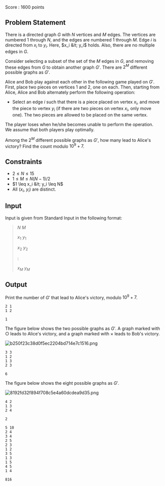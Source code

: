 Score : $1600$ points

## Problem Statement

There is a directed graph $G$ with $N$ vertices and $M$ edges.
The vertices are numbered $1$ through $N$, and the edges are numbered $1$ through $M$.
Edge $i$ is directed from $x_i$ to $y_i$.
Here, $x_i &lt; y_i$ holds.
Also, there are no multiple edges in $G$.

Consider selecting a subset of the set of the $M$ edges in $G$, and removing these edges from $G$ to obtain another graph $G'$.
There are $2^M$ different possible graphs as $G'$.

Alice and Bob play against each other in the following game played on $G'$.
First, place two pieces on vertices $1$ and $2$, one on each.
Then, starting from Alice, Alice and Bob alternately perform the following operation:

- Select an edge $i$ such that there is a piece placed on vertex $x_i$, and move the piece to vertex $y_i$ (if there are two pieces on vertex $x_i$, only move one). The two pieces are allowed to be placed on the same vertex.

The player loses when he/she becomes unable to perform the operation.
We assume that both players play optimally.

Among the $2^M$ different possible graphs as $G'$, how many lead to Alice's victory?
Find the count modulo $10^9+7$.

## Constraints

- $2 \leq N \leq 15$
- $1 \leq M \leq N(N-1)/2$
- $1 \leq x_i &lt; y_i \leq N$
- All $(x_i,\ y_i)$ are distinct.

## Input

Input is given from Standard Input in the following format:

> $N$ $M$
> 
> $x_1$ $y_1$
> 
> $x_2$ $y_2$
> 
> $:$
> 
> $x_M$ $y_M$

## Output

Print the number of $G'$ that lead to Alice's victory, modulo $10^9+7$.

```input1
2 1
1 2
```

```output1
1
```

The figure below shows the two possible graphs as $G'$.
A graph marked with ○ leads to Alice's victory, and a graph marked with × leads to Bob's victory.

![b250f23c38d0f5ec2204bd714e7c1516.png](https://atcoder.jp/img/agc016/b250f23c38d0f5ec2204bd714e7c1516.png)

```input2
3 3
1 2
1 3
2 3
```

```output2
6
```

The figure below shows the eight possible graphs as $G'$.

![8192fd32f894f708c5e4a60dcdea9d35.png](https://atcoder.jp/img/agc016/8192fd32f894f708c5e4a60dcdea9d35.png)

```input3
4 2
1 3
2 4
```

```output3
2
```

```input4
5 10
2 4
3 4
2 5
2 3
1 2
3 5
1 3
1 5
4 5
1 4
```

```output4
816
```